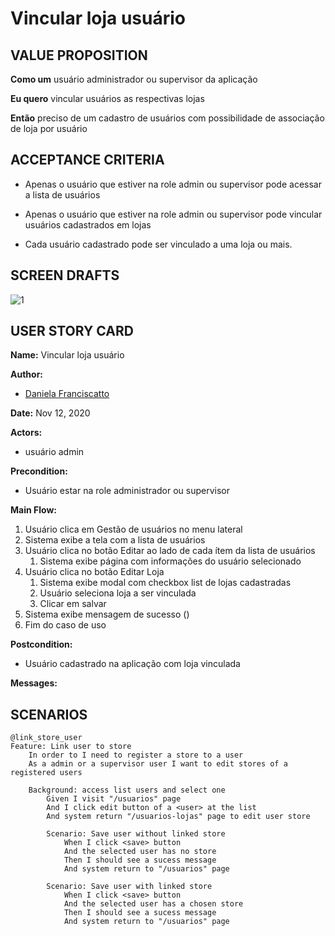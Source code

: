 # Vincular loja usuário

## VALUE PROPOSITION

 **Como um** usuário administrador ou supervisor da aplicação

 **Eu quero** vincular usuários as respectivas lojas

 **Então** preciso de um cadastro de usuários com possibilidade de associação de loja por usuário

## ACCEPTANCE CRITERIA

- Apenas o usuário que estiver na role admin ou supervisor pode acessar a lista de usuários

- Apenas o usuário que estiver na role admin ou supervisor pode vincular usuários cadastrados em lojas

- Cada usuário cadastrado pode ser vinculado a uma loja ou mais.

## SCREEN DRAFTS

![1](/img/must-ERP/vincular-loja.png)

## USER STORY CARD

**Name:** Vincular loja usuário

**Author:** 

- [Daniela Franciscatto](https://github.com/danielaanjos) 

**Date:** Nov 12, 2020

**Actors:**  

- usuário admin

**Precondition:**

- Usuário estar na role administrador ou supervisor

**Main Flow:**

1. Usuário clica em Gestão de usuários no menu lateral
2. Sistema exibe a tela com a lista de usuários
3. Usuário clica no botão Editar ao lado de cada ítem da lista de usuários
    1. Sistema exibe página com informações do usuário selecionado
4. Usuário clica no botão Editar Loja
    1. Sistema exibe modal com checkbox list de lojas cadastradas
    2. Usuário seleciona loja a ser vinculada
    3. Clicar em salvar
5. Sistema exibe mensagem de sucesso ()
6. Fim do caso de uso

**Postcondition:**

- Usuário cadastrado na aplicação com loja vinculada

**Messages:**



## SCENARIOS

```gherkin
@link_store_user
Feature: Link user to store
    In order to I need to register a store to a user
    As a admin or a supervisor user I want to edit stores of a registered users

    Background: access list users and select one
        Given I visit "/usuarios" page
        And I click edit button of a <user> at the list
        And system return "/usuarios-lojas" page to edit user store

        Scenario: Save user without linked store
            When I click <save> button
            And the selected user has no store
            Then I should see a sucess message
            And system return to "/usuarios" page

        Scenario: Save user with linked store
            When I click <save> button
            And the selected user has a chosen store
            Then I should see a sucess message
            And system return to "/usuarios" page
```